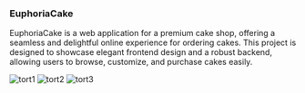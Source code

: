### EuphoriaCake
EuphoriaCake is a web application for a premium cake shop, offering a seamless and delightful online experience for ordering cakes. This project is designed to showcase elegant frontend design and a robust backend, allowing users to browse, customize, and purchase cakes easily.

![tort1](https://github.com/user-attachments/assets/66ee654c-162a-43eb-ae68-b26858da42e6)
![tort2](https://github.com/user-attachments/assets/e4767c2d-182e-4be0-95a0-ad9bc45ae23a)
![tort3](https://github.com/user-attachments/assets/80de9d0c-15be-4533-8206-0b13e0d6b877)

